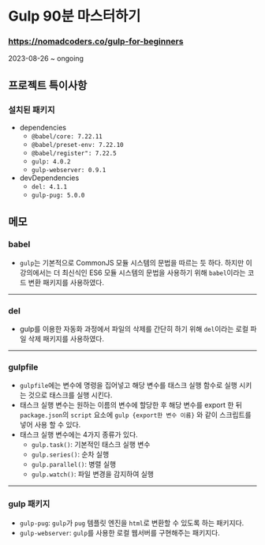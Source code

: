 # Gulp 90분 마스터하기
### https://nomadcoders.co/gulp-for-beginners

2023-08-26 ~ ongoing

## 프로젝트 특이사항
### 설치된 패키지
* dependencies
    + `@babel/core: 7.22.11`
    + `@babel/preset-env: 7.22.10`
    + `@babel/register": 7.22.5`
    + `gulp: 4.0.2`
    + `gulp-webserver: 0.9.1`
* devDependencies
    + `del: 4.1.1`
    + `gulp-pug: 5.0.0`

## 메모
### babel
* `gulp`는 기본적으로 CommonJS 모듈 시스템의 문법을 따르는 듯 하다. 하지만 이 강의에서는 더 최신식인 ES6 모듈 시스템의 문법을 사용하기 위해 `babel`이라는 코드 변환 패키지를 사용하였다.
---
### del
* gulp를 이용한 자동화 과정에서 파일의 삭제를 간단히 하기 위해 `del`이라는 로컬 파일 삭제 패키지를 사용하였다.
---
### gulpfile
* `gulpfile`에는 변수에 명령을 집어넣고 해당 변수를 태스크 실행 함수로 실행 시키는 것으로 태스크를 실행 시킨다.
* 태스크 실행 변수는 원하는 이름의 변수에 할당한 후 해당 변수를 export 한 뒤 `package.json`의 `script` 요소에 `gulp {export한 변수 이름}` 와 같이 스크립트를 넣어 사용 할 수 있다.
* 태스크 실행 변수에는 4가지 종류가 있다.
    + `gulp.task()`: 기본적인 태스크 실행 변수
    + `gulp.series()`: 순차 실행
    + `gulp.parallel()`: 병렬 실행
    + `gulp.watch()`: 파일 변경을 감지하여 실행
---
### gulp 패키지
* `gulp-pug`: `gulp`가 `pug` 템플릿 엔진을 `html`로 변환할 수 있도록 하는 패키지다.
* `gulp-webserver`: `gulp`를 사용한 로컬 웹서버를 구현해주는 패키지다.